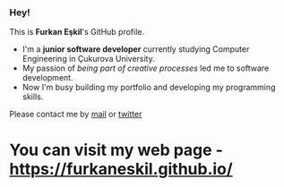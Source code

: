 ### Hey!

This is **Furkan Eşkil**'s GitHub profile.

- I'm a **junior software developer** currently studying Computer Engineering in Çukurova University.
- My passion of *being part of creative processes* led me to software development.
- Now I'm busy building my portfolio and developing my programming skills.

Please contact me by [mail](furkaneskil@gmail.com) or [twitter](https://twitter.com/furkan_eskil)

# You can visit my web page - https://furkaneskil.github.io/
